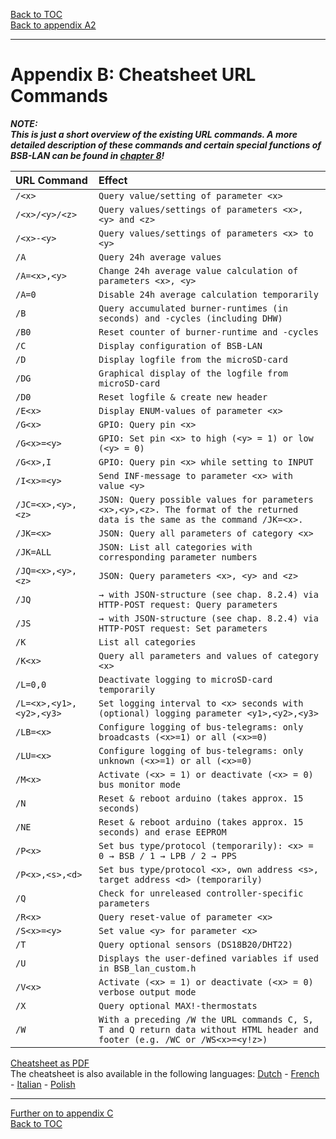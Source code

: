 [Back to TOC](toc.md)  
[Back to appendix A2](appendix_a2.md)    
   
--- 
   
# Appendix B: Cheatsheet URL Commands
  
***NOTE:***  
***This is just a short overview of the existing URL commands. A more detailed description of these commands and certain special functions of BSB-LAN can be found in [chapter 8](chap08.md)!***  
   

| URL Command           | Effect                                                                    |
|:----------------------|:------------------------------------------------------------------------------|
|  `/<x>`               | `Query value/setting of parameter <x>`
|  `/<x>/<y>/<z>`       | `Query values/settings of parameters <x>, <y> and <z>`   
|  `/<x>-<y>`         | `Query values/settings of parameters <x> to <y>`  
|  `/A`                   | `Query 24h average values`  
|  `/A=<x>,<y>`       | `Change 24h average value calculation of parameters <x>, <y>`  
|  `/A=0`                  | `Disable 24h average calculation temporarily`  
|  `/B`                   | `Query accumulated burner-runtimes (in seconds) and -cycles (including DHW)`  
|  `/B0`                  | `Reset counter of burner-runtime and -cycles`  
|  `/C`                   | `Display configuration of BSB-LAN`  
|  `/D`                   | `Display logfile from the microSD-card`  
|  `/DG`                  | `Graphical display of the logfile from microSD-card`  
|  `/D0`                  | `Reset logfile & create new header`  
|  `/E<x>`              | `Display ENUM-values of parameter <x>`  
|  `/G<x>`              | `GPIO: Query pin <x>`  
|  `/G<x>=<y>`        | `GPIO: Set pin <x> to high (<y> = 1) or low (<y> = 0)`  
|  `/G<x>,I`            | `GPIO: Query pin <x> while setting to INPUT`  
|  `/I<x>=<y>`        | `Send INF-message to parameter <x> with value <y>`  
|  `/JC=<x>,<y>,<z>`    | `JSON: Query possible values for parameters <x>,<y>,<z>. The format of the returned data is the same as the command /JK=<x>.`  
|  `/JK=<x>`         	| `JSON: Query all parameters of category <x>`  
|  `/JK=ALL`          	   | `JSON: List all categories with corresponding parameter numbers`  
|  `/JQ=<x>,<y>,<z>`      | `JSON: Query parameters <x>, <y> and <z>`  
|  `/JQ`                  | `→ with JSON-structure (see chap. 8.2.4) via HTTP-POST request: Query parameters`
|  `/JS`                  | `→ with JSON-structure (see chap. 8.2.4) via HTTP-POST request: Set parameters`
|  `/K`                   | `List all categories`  
|  `/K<x>`              | `Query all parameters and values of category <x>`  
|  `/L=0,0`               | `Deactivate logging to microSD-card temporarily`  
|  `/L=<x>,<y1>,<y2>,<y3>`       | `Set logging interval to <x> seconds with (optional) logging parameter <y1>,<y2>,<y3>`  
|  `/LB=<x>`            | `Configure logging of bus-telegrams: only broadcasts (<x>=1) or all (<x>=0)`  
|  `/LU=<x>`            | `Configure logging of bus-telegrams: only unknown (<x>=1) or all (<x>=0)`  
|  `/M<x>`              | `Activate (<x> = 1) or deactivate (<x> = 0) bus monitor mode`  
|  `/N`                   | `Reset & reboot arduino (takes approx. 15 seconds)`  
|  `/NE`                  | `Reset & reboot arduino (takes approx. 15 seconds) and erase EEPROM` 
|  `/P<x>`              | `Set bus type/protocol (temporarily): <x> = 0 → BSB / 1 → LPB / 2 → PPS`  
|  `/P<x>,<s>,<d>`  | `Set bus type/protocol <x>, own address <s>, target address <d> (temporarily)`  
|  `/Q`                   | `Check for unreleased controller-specific parameters`  
|  `/R<x>`              | `Query reset-value of parameter <x>`  
|  `/S<x>=<y>`        | `Set value <y> for parameter <x>`  
|  `/T`                   | `Query optional sensors (DS18B20/DHT22)`  
|  `/U`                   | `Displays the user-defined variables if used in BSB_lan_custom.h`  
|  `/V<x>`              | `Activate (<x> = 1) or deactivate (<x> = 0) verbose output mode`  
|  `/X`                   | `Query optional MAX!-thermostats`  
|  `/W`                   | `With a preceding /W the URL commands C, S, T and Q return data without HTML header and footer (e.g. /WC or /WS<x>=<y!z>)`  

       
[Cheatsheet as PDF](https://github.com/1coderookie/BSB-LPB-LAN_EN/raw/master/commandref/Cheatsheet_URL-commands_EN.pdf)  
The cheatsheet is also available in the following languages: [Dutch](https://github.com/1coderookie/BSB-LPB-LAN_EN/raw/master/commandref/Cheatsheet_URL-commands_NL.pdf) - [French](https://github.com/1coderookie/BSB-LPB-LAN_EN/raw/master/commandref/Cheatsheet_URL-commands_FR.pdf) - [Italian](https://github.com/1coderookie/BSB-LPB-LAN_EN/raw/master/commandref/Cheatsheet_URL-commands_IT.pdf) - [Polish](https://github.com/1coderookie/BSB-LPB-LAN_EN/raw/master/commandref/Cheatsheet_URL-commands_PL.pdf) 

---  

[Further on to appendix C](appendix_c.md)      
[Back to TOC](toc.md)   

